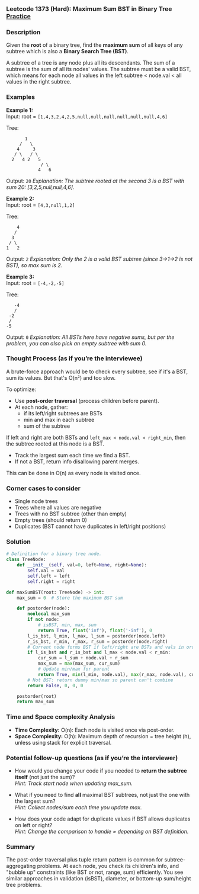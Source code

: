 ### Leetcode 1373 (Hard): Maximum Sum BST in Binary Tree [Practice](https://leetcode.com/problems/maximum-sum-bst-in-binary-tree)

### Description  
Given the **root** of a binary tree, find the **maximum sum** of all keys of any subtree which is also a **Binary Search Tree (BST)**. 

A subtree of a tree is any node plus all its descendants. The sum of a subtree is the sum of all its nodes' values. The subtree must be a valid BST, which means for each node all values in the left subtree < node.val < all values in the right subtree.

### Examples  

**Example 1:**  
Input: root = `[1,4,3,2,4,2,5,null,null,null,null,null,null,4,6]`

Tree:
```
       1
     /   \
    4     3
   / \   / \
  2   4 2   5
             / \
            4   6
```
Output: `20`
*Explanation: The subtree rooted at the second 3 is a BST with sum 20: [3,2,5,null,null,4,6].*

**Example 2:**  
Input: root = `[4,3,null,1,2]`

Tree:
```
    4
   /
  3
 / \
1   2
```
Output: `2`
*Explanation: Only the 2 is a valid BST subtree (since 3->1->2 is not BST), so max sum is 2.*

**Example 3:**  
Input: root = `[-4,-2,-5]`

Tree:
```
   -4
   /
 -2
 /
-5
```
Output: `0`
*Explanation: All BSTs here have negative sums, but per the problem, you can also pick an empty subtree with sum 0.*

### Thought Process (as if you’re the interviewee)  
A brute-force approach would be to check every subtree, see if it's a BST, sum its values. But that's O(n²) and too slow.

To optimize: 
- Use **post-order traversal** (process children before parent).
- At each node, gather: 
  - if its left/right subtrees are BSTs
  - min and max in each subtree
  - sum of the subtree

If left and right are both BSTs and `left_max < node.val < right_min`, then the subtree rooted at this node is a BST.
- Track the largest sum each time we find a BST.
- If not a BST, return info disallowing parent merges.

This can be done in O(n) as every node is visited once.

### Corner cases to consider  
- Single node trees
- Trees where all values are negative
- Trees with no BST subtree (other than empty)
- Empty trees (should return 0)
- Duplicates (BST cannot have duplicates in left/right positions)

### Solution

```python
# Definition for a binary tree node.
class TreeNode:
    def __init__(self, val=0, left=None, right=None):
        self.val = val
        self.left = left
        self.right = right

def maxSumBST(root: TreeNode) -> int:
    max_sum = 0  # Store the maximum BST sum

    def postorder(node):
        nonlocal max_sum
        if not node:
            # isBST, min, max, sum
            return True, float('inf'), float('-inf'), 0
        l_is_bst, l_min, l_max, l_sum = postorder(node.left)
        r_is_bst, r_min, r_max, r_sum = postorder(node.right)
        # Current node forms BST if left/right are BSTs and vals in order
        if l_is_bst and r_is_bst and l_max < node.val < r_min:
            cur_sum = l_sum + node.val + r_sum
            max_sum = max(max_sum, cur_sum)
            # Update min/max for parent
            return True, min(l_min, node.val), max(r_max, node.val), cur_sum
        # Not BST: return dummy min/max so parent can't combine
        return False, 0, 0, 0

    postorder(root)
    return max_sum
```

### Time and Space complexity Analysis  
- **Time Complexity:** O(n): Each node is visited once via post-order.
- **Space Complexity:** O(h): Maximum depth of recursion = tree height (h), unless using stack for explicit traversal.

### Potential follow-up questions (as if you’re the interviewer)  

- How would you change your code if you needed to **return the subtree itself** (not just the sum)?  
  *Hint: Track start node when updating max_sum.*

- What if you need to find **all** maximal BST subtrees, not just the one with the largest sum?  
  *Hint: Collect nodes/sum each time you update max.*

- How does your code adapt for duplicate values if BST allows duplicates on left or right?  
  *Hint: Change the comparison to handle = depending on BST definition.*

### Summary
The post-order traversal plus tuple return pattern is common for subtree-aggregating problems. At each node, you check its children's info, and "bubble up" constraints (like BST or not, range, sum) efficiently. You see similar approaches in validation (isBST), diameter, or bottom-up sum/height tree problems.